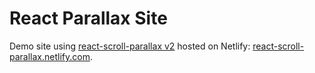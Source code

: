 # React Parallax Site

Demo site using [react-scroll-parallax v2](https://github.com/jscottsmith/react-scroll-parallax) hosted on Netlify: [react-scroll-parallax.netlify.com](https://react-scroll-parallax.netlify.com/).

